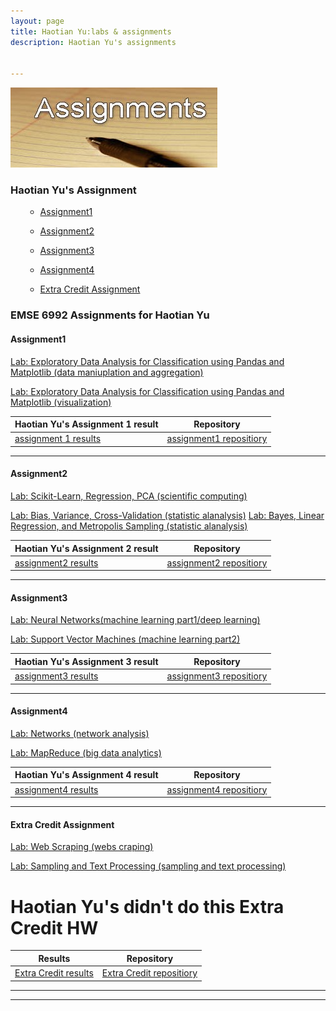 ```yaml
---
layout: page
title: Haotian Yu:labs & assignments
description: Haotian Yu's assignments


---
```


 <img src="assignments.jpg" alt="assignments" title="assignments"/>
 
### Haotian Yu's Assignment

<div class="navbar">
    <div class="navbar-inner">
        <ul class="nav">
            <ul class="nav">
                <li><a href="#Assignment1">Assignment1</a></li>
            </ul>
            <ul class="nav1">
                <li><a href="#Assignment2">Assignment2</a></li>
            </ul>
            <ul class="nav2">
                <li><a href="#Assignment3">Assignment3</a></li>
            </ul>
            <ul class="nav3">
                <li><a href="#Assignment4">Assignment4</a></li>
            </ul>
            <ul class="nav4">
                <li><a href="#ExtraCredit">Extra Credit Assignment</a></li>
            </ul>
        </ul>
    </div>
</div>


### EMSE 6992 Assignments for Haotian Yu
####  <a name="Assignment1"></a>Assignment1

[Lab: Exploratory Data Analysis for Classification using Pandas and Matplotlib (data maniuplation and aggregation)](https://github.com/bsharvey/EMSEDataAnalytics/blob/master/EMSE6992_Labs/lab3/lab3full.ipynb)


[Lab: Exploratory Data Analysis for Classification using Pandas and Matplotlib (visualization)](https://github.com/bsharvey/EMSEDataAnalytics/blob/master/EMSE6992_Labs/lab3/lab3full.ipynb)


|Haotian Yu's Assignment 1 result | Repository           |
| ---------------------- |:--------------------------:|
|[assignment 1 results](https://github.com/HaotianYu123/HaotianYu123.github.io/blob/master/Assignments/HaotianYu_Assignment1.ipynb)| [assignment1 repositiory](https://github.com/HaotianYu123/HaotianYu123.github.io/tree/master/Assignments)

---


####  <a name="Assignment2"></a>Assignment2

[Lab: Scikit-Learn, Regression, PCA (scientific computing)](https://github.com/bsharvey/EMSEDataAnalytics/blob/master/EMSE6992_Labs/lab4/Lab4full.ipynb)

[Lab: Bias, Variance, Cross-Validation (statistic alanalysis)](https://github.com/bsharvey/EMSEDataAnalytics/blob/master/EMSE6992_Labs/lab5/Lab5.ipynb)
[Lab: Bayes, Linear Regression, and Metropolis Sampling (statistic alanalysis)](https://github.com/bsharvey/EMSEDataAnalytics/tree/master/EMSE6992_Labs/lab6)


|Haotian Yu's Assignment 2 result | Repository                 |
| ---------------------- |:--------------------------:|
|[assignment2 results](https://github.com/HaotianYu123/HaotianYu123.github.io/blob/master/Assignments/HaotianYu_Assignment2.ipynb)| [assignment2 repositiory](https://github.com/HaotianYu123/HaotianYu123.github.io/tree/master/Assignments)|

---


####  <a name="Assignment3"></a>Assignment3

[Lab: Neural Networks(machine learning part1/deep learning)](https://github.com/bsharvey/EMSEDataAnalytics/blob/master/EMSE6992_Labs/lab10/Lab_10.ipynb)


[Lab: Support Vector Machines (machine learning part2)](https://github.com/bsharvey/EMSEDataAnalytics/blob/master/EMSE6992_Labs/lab10/Lab_10.ipynb)


| Haotian Yu's Assignment 3 result| Repository                 |
| ---------------------- |:--------------------------:|
| [assignment3 results](https://github.com/HaotianYu123/HaotianYu123.github.io/blob/master/Assignments/HaotianYu_Assignment3.ipynb)| [assignment3 repositiory](https://github.com/HaotianYu123/HaotianYu123.github.io/tree/master/Assignments)|

---



####  <a name="Assignment4"></a>Assignment4

[Lab: Networks (network analysis)](https://github.com/bsharvey/EMSEDataAnalytics/blob/master/EMSE6992_Labs/lab9/lab_9_with_answers.ipynb)

[Lab: MapReduce (big data analytics)](https://github.com/bsharvey/EMSEDataAnalytics/blob/master/EMSE6992_Labs/lab8/lab8_mapreduce.ipynb)


| Haotian Yu's Assignment 4 result | Repository                 |
| ---------------------- |:--------------------------:|
| [assignment4 results](https://haotianyu123.github.io/)| [assignment4 repositiory](https://haotianyu123.github.io/)|

---


####  <a name="ExtraCredit"></a>Extra Credit Assignment

[Lab: Web Scraping (webs craping)](https://github.com/bsharvey/EMSEDataAnalytics/blob/master/EMSE6992_Labs/lab2/Lab_2_A_Johanna.ipynb)


[Lab: Sampling and Text Processing (sampling and text processing) ](https://github.com/bsharvey/EMSEDataAnalytics/blob/master/EMSE6992_Labs/lab7/GibbsSampler.ipynb)

# Haotian Yu's didn't do this Extra Credit HW
| Results                | Repository                 |
| ---------------------- |:--------------------------:|
| [Extra Credit results]()| [Extra Credit repositiory]()|

---
---
